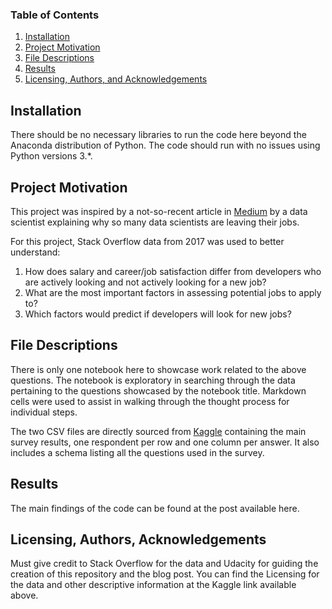 
### Table of Contents

1. [Installation](#installation)
2. [Project Motivation](#motivation)
3. [File Descriptions](#files)
4. [Results](#results)
5. [Licensing, Authors, and Acknowledgements](#licensing)

## Installation <a name="installation"></a>

There should be no necessary libraries to run the code here beyond the Anaconda distribution of Python.  The code should run with no issues using Python versions 3.*.

## Project Motivation<a name="motivation"></a>

This project was inspired by a not-so-recent article in [Medium](https://towardsdatascience.com/why-so-many-data-scientists-are-leaving-their-jobs-a1f0329d7ea4) by a data scientist explaining why so many data scientists are leaving their jobs.

For this project, Stack Overflow data from 2017 was used to better understand:

1. How does salary and career/job satisfaction differ from developers who are actively looking and not actively looking for a new job?
2. What are the most important factors in assessing potential jobs to apply to?
3. Which factors would predict if developers will look for new jobs?

## File Descriptions <a name="files"></a>

There is only one notebook here to showcase work related to the above questions.  The notebook is exploratory in searching through the data pertaining to the questions showcased by the notebook title.  Markdown cells were used to assist in walking through the thought process for individual steps.  

The two CSV files are directly sourced from [Kaggle](https://www.kaggle.com/stackoverflow/so-survey-2017) containing the main survey results, one respondent per row and one column per answer. It also includes a schema listing all the questions used in the survey.

## Results<a name="results"></a>

The main findings of the code can be found at the post available here.

## Licensing, Authors, Acknowledgements<a name="licensing"></a>

Must give credit to Stack Overflow for the data and Udacity for guiding the creation of this repository and the blog post.  You can find the Licensing for the data and other descriptive information at the Kaggle link available above.

